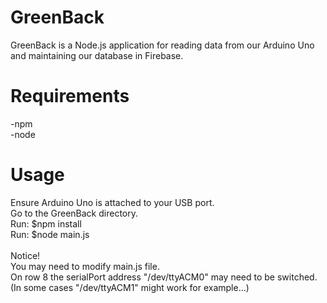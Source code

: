 # GreenBack
GreenBack is a Node.js application for reading data from our Arduino Uno
and maintaining our database in Firebase.

# Requirements
-npm <br>
-node

# Usage
Ensure Arduino Uno is attached to your USB port. <br>
Go to the GreenBack directory. <br>
Run: $npm install <br>
Run: $node main.js <br>
<br>
Notice! <br> You may need to modify main.js file. <br>
On row 8 the serialPort address  "/dev/ttyACM0" may need to be switched. <br>
(In some cases "/dev/ttyACM1" might work for example...)
